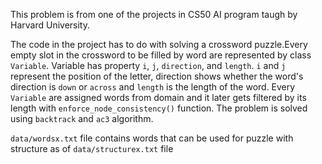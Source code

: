 This problem is from one of the projects in CS50 AI program taugh by Harvard University.

The code in the project has to do with solving a crossword puzzle.Every empty slot in the crossword to be filled by word are represented by class <code class="language-plaintext highlighter-rouge">Variable</code>. Variable has property <code class="language-plaintext highlighter-rouge">i</code>, <code class="language-plaintext highlighter-rouge">j</code>, <code class="language-plaintext highlighter-rouge">direction</code>, and <code class="language-plaintext highlighter-rouge">length</code>. <code class="language-plaintext highlighter-rouge">i</code> and <code class="language-plaintext highlighter-rouge">j</code> represent the position of the letter, direction shows whether the word's direction is <code class="language-plaintext highlighter-rouge">down</code> or <code class="language-plaintext highlighter-rouge">across</code> and <code class="language-plaintext highlighter-rouge">length</code> is the length of the word. Every <code class="language-plaintext highlighter-rouge">Variable</code> are assigned words from domain and it later gets filtered by its length with <code class="language-plaintext highlighter-rouge">enforce_node_consistency()</code> function. The problem is solved using <code class="language-plaintext highlighter-rouge">backtrack</code> and <code class="language-plaintext highlighter-rouge">ac3</code> algorithm.

<code class="language-plaintext highlighter-rouge">data/wordsx.txt</code> file contains words that can be used for puzzle with structure as of <code class="language-plaintext highlighter-rouge">data/structurex.txt</code> file
